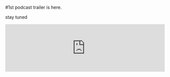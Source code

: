 #1st podcast trailer is here. 

stay tuned


<iframe src="https://player.rss.com/coding4vinayak/589477?theme=dark" style="width: 100%" title="Learning Hard" frameborder="0" allow="accelerometer; autoplay; clipboard-write; encrypted-media; gyroscope; picture-in-picture" allowfullscreen><a href="https://rss.com/podcasts/coding4vinayak/589477/">Hello to 1st meeting.  | RSS.com</a></iframe>

